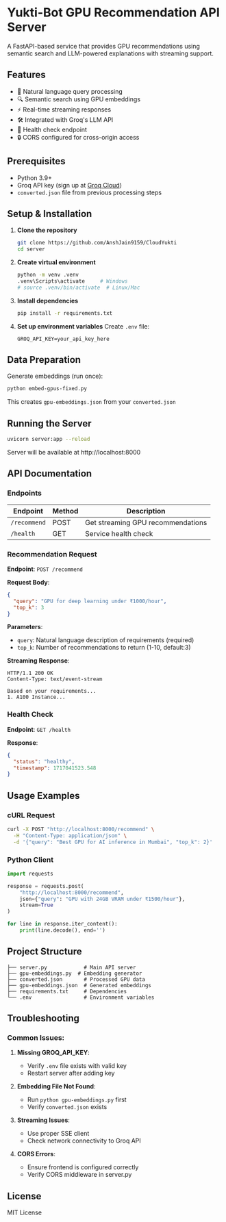 # Yukti-Bot GPU Recommendation  API Server

A FastAPI-based service that provides GPU recommendations using semantic search and LLM-powered explanations with streaming support.

## Features

- 💬 Natural language query processing
- 🔍 Semantic search using GPU embeddings
- ⚡ Real-time streaming responses
- 🛠️ Integrated with Groq's LLM API
- 🏥 Health check endpoint
- 🔒 CORS configured for cross-origin access

## Prerequisites

- Python 3.9+
- Groq API key (sign up at [Groq Cloud](https://console.groq.com/))
- `converted.json` file from previous processing steps

## Setup & Installation

1. **Clone the repository**
   ```bash
   git clone https://github.com/AnshJain9159/CloudYukti
   cd server
   ```

2. **Create virtual environment**
   ```bash
   python -m venv .venv
   .venv\Scripts\activate     # Windows
   # source .venv/bin/activate  # Linux/Mac
   ```

3. **Install dependencies**
   ```bash
   pip install -r requirements.txt
   ```

4. **Set up environment variables**
   Create `.env` file:
   ```env
   GROQ_API_KEY=your_api_key_here
   ```

## Data Preparation

Generate embeddings (run once):
```bash
python embed-gpus-fixed.py
```
This creates `gpu-embeddings.json` from your `converted.json`

## Running the Server

```bash
uvicorn server:app --reload
```
Server will be available at http://localhost:8000

## API Documentation

### Endpoints

| Endpoint | Method | Description |
|----------|--------|-------------|
| `/recommend` | POST | Get streaming GPU recommendations |
| `/health` | GET | Service health check |

### Recommendation Request

**Endpoint**: `POST /recommend`

**Request Body**:
```json
{
  "query": "GPU for deep learning under ₹1000/hour",
  "top_k": 3
}
```

**Parameters**:
- `query`: Natural language description of requirements (required)
- `top_k`: Number of recommendations to return (1-10, default:3)

**Streaming Response**:
```http
HTTP/1.1 200 OK
Content-Type: text/event-stream

Based on your requirements... 
1. A100 Instance...
```

### Health Check

**Endpoint**: `GET /health`

**Response**:
```json
{
  "status": "healthy",
  "timestamp": 1717041523.548
}
```

## Usage Examples

### cURL Request
```bash
curl -X POST "http://localhost:8000/recommend" \
  -H "Content-Type: application/json" \
  -d '{"query": "Best GPU for AI inference in Mumbai", "top_k": 2}'
```

### Python Client
```python
import requests

response = requests.post(
    "http://localhost:8000/recommend",
    json={"query": "GPU with 24GB VRAM under ₹1500/hour"},
    stream=True
)

for line in response.iter_content():
    print(line.decode(), end='')
```

## Project Structure

```
├── server.py            # Main API server
├── gpu-embeddings.py  # Embedding generator
├── converted.json       # Processed GPU data
├── gpu-embeddings.json  # Generated embeddings
├── requirements.txt     # Dependencies
└── .env                 # Environment variables
```

## Troubleshooting

### Common Issues:

1. **Missing GROQ_API_KEY**:
   - Verify `.env` file exists with valid key
   - Restart server after adding key

2. **Embedding File Not Found**:
   - Run `python gpu-embeddings.py` first
   - Verify `converted.json` exists

3. **Streaming Issues**:
   - Use proper SSE client
   - Check network connectivity to Groq API

4. **CORS Errors**:
   - Ensure frontend is configured correctly
   - Verify CORS middleware in server.py

## License

MIT License